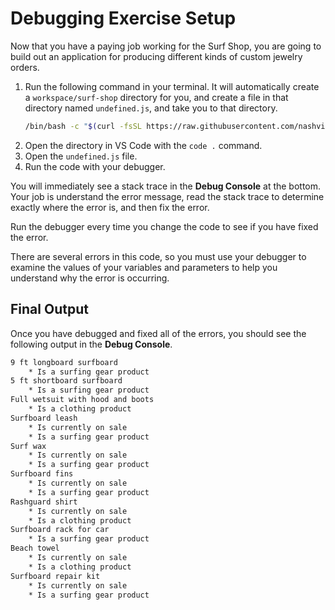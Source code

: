 # Debugging Exercise Setup

Now that you have a paying job working for the Surf Shop, you are going to build out an application for producing different kinds of custom jewelry orders.

1. Run the following command in your terminal. It will automatically create a `workspace/surf-shop` directory for you, and create a file in that directory named `undefined.js`, and take you to that directory.
   ```sh
   /bin/bash -c "$(curl -fsSL https://raw.githubusercontent.com/nashville-software-school/client-side-mastery/master/book-1-queen-bee/chapters/scripts/undefined.sh)"
   ```
2. Open the directory in VS Code with the `code .` command.
3. Open the `undefined.js` file.
4. Run the code with your debugger.

You will immediately see a stack trace in the **Debug Console** at the bottom. Your job is understand the error message, read the stack trace to determine exactly where the error is, and then fix the error.

Run the debugger every time you change the code to see if you have fixed the error.

There are several errors in this code, so you must use your debugger to examine the values of your variables and parameters to help you understand why the error is occurring.

## Final Output

Once you have debugged and fixed all of the errors, you should see the following output in the **Debug Console**.

```txt
9 ft longboard surfboard
	* Is a surfing gear product
5 ft shortboard surfboard
	* Is a surfing gear product
Full wetsuit with hood and boots
	* Is a clothing product
Surfboard leash
	* Is currently on sale
	* Is a surfing gear product
Surf wax
	* Is currently on sale
	* Is a surfing gear product
Surfboard fins
	* Is currently on sale
	* Is a surfing gear product
Rashguard shirt
	* Is currently on sale
	* Is a clothing product
Surfboard rack for car
	* Is a surfing gear product
Beach towel
	* Is currently on sale
	* Is a clothing product
Surfboard repair kit
	* Is currently on sale
	* Is a surfing gear product
```